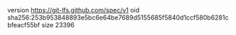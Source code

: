 version https://git-lfs.github.com/spec/v1
oid sha256:253b953848893e5bc6e64be7689d5155685f5840d1ccf580b6281cbfeacf55bf
size 23396
